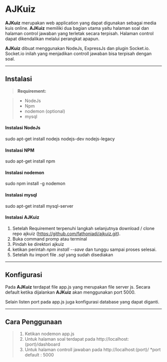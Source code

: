 AJKuiz
===================


**AJKuiz** merupakan web application yang dapat digunakan sebagai media kuis online. **AJKuiz** memiliki dua bagian utama yaitu halaman soal dan halaman control jawaban yang terletak secara terpisah. Halaman control dapat dikendalikan melalui perangkat apapun.

**AJKuiz** dibuat menggunakan NodeJs, ExpressJs dan plugin Socket.io. Socket.io inilah yang menjadikan controll jawaban bisa terpisah dengan soal.
	 

----------


Instalasi
-------------



> **Requirement:**

> - NodeJs
> - Npm
> - nodemon (optional)
> - mysql


#### Instalasi NodeJs

sudo apt-get install nodejs nodejs-dev nodejs-legacy


#### Instalasi NPM
sudo apt-get install npm

####  Instalasi nodemon
sudo npm install -g nodemon

####  Instalasi mysql
sudo apt-get install mysql-server

#### Instalasi AJKuiz
1. Setelah Requirement terpenuhi langkah selanjutnya download / clone repo ajkuiz (https://github.com/fathoniadi/ajkuiz.git).
2. Buka command promp atau terminal
3. Pindah ke direktori ajkuiz
4. ketikan perintah <i>npm install --save</i> dan tunggu sampai proses selesai.
5. Setelah itu import file <i>.sql</i> yang sudah disediakan



----------


Konfigurasi
-------------------

Pada **AJKuiz** terdapat file app.js yang merupakan file server js. Secara default ketika dijalankan **AJKuiz** akan menggunakan port 5000.

Selain listen port pada app.js juga konfigurasi database yang dapat diganti.

----------


Cara Penggunaan
-------------
> 1. Ketikan nodemon app.js
> 2. Untuk halaman soal terdapat pada http://localhost:(port)/dashboard
> 3. Untuk halaman controll jawaban pada http://localhost:(port)/
> *port default : 5000

